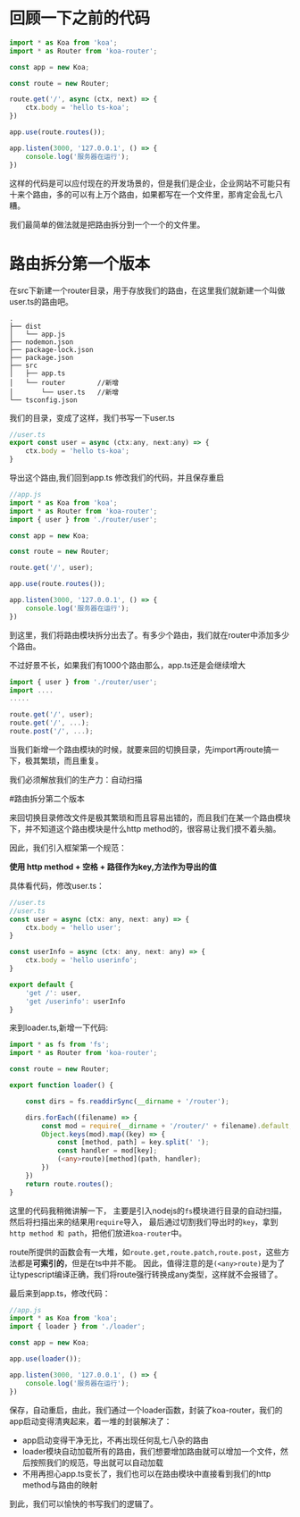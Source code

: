 回顾一下之前的代码
===========

```typescript
import * as Koa from 'koa';
import * as Router from 'koa-router';

const app = new Koa;

const route = new Router;

route.get('/', async (ctx, next) => {
    ctx.body = 'hello ts-koa';
})

app.use(route.routes());

app.listen(3000, '127.0.0.1', () => {
    console.log('服务器在运行');
})
```
这样的代码是可以应付现在的开发场景的，但是我们是企业，企业网站不可能只有十来个路由，多的可以有上万个路由，如果都写在一个文件里，那肯定会乱七八糟。

我们最简单的做法就是把路由拆分到一个一个的文件里。

路由拆分第一个版本
===========
在src下新建一个router目录，用于存放我们的路由，在这里我们就新建一个叫做user.ts的路由吧。
```
.
├── dist
│   └── app.js
├── nodemon.json
├── package-lock.json
├── package.json
├── src
│   ├── app.ts
│   └── router        //新增
│       └── user.ts   //新增
└── tsconfig.json
```

我们的目录，变成了这样，我们书写一下user.ts

```js
//user.ts
export const user = async (ctx:any, next:any) => {
    ctx.body = 'hello ts-koa';
}
```

导出这个路由,我们回到app.ts
修改我们的代码，并且保存重启
```js
//app.js
import * as Koa from 'koa';
import * as Router from 'koa-router';
import { user } from './router/user';

const app = new Koa;

const route = new Router;

route.get('/', user);

app.use(route.routes());

app.listen(3000, '127.0.0.1', () => {
    console.log('服务器在运行');
})
```

到这里，我们将路由模块拆分出去了。有多少个路由，我们就在router中添加多少个路由。

不过好景不长，如果我们有1000个路由那么，app.ts还是会继续增大

```js 
import { user } from './router/user';
import ....
.....

route.get('/', user);
route.get('/', ...);
route.post('/', ...);

```
当我们新增一个路由模块的时候，就要来回的切换目录，先import再route搞一下，极其繁琐，而且重复。

我们必须解放我们的生产力：自动扫描

#路由拆分第二个版本

来回切换目录修改文件是极其繁琐和而且容易出错的，而且我们在某一个路由模块下，并不知道这个路由模块是什么http method的，很容易让我们摸不着头脑。

因此，我们引入框架第一个规范：

**使用 http method + 空格 + 路径作为key,方法作为导出的值**

具体看代码，修改user.ts：
```js
//user.ts
//user.ts
const user = async (ctx: any, next: any) => {
    ctx.body = 'hello user';
}

const userInfo = async (ctx: any, next: any) => {
    ctx.body = 'hello userinfo';
}

export default {
    'get /': user,
    'get /userinfo': userInfo
}
```

来到loader.ts,新增一下代码:
```ts
import * as fs from 'fs';
import * as Router from 'koa-router';

const route = new Router;

export function loader() {

    const dirs = fs.readdirSync(__dirname + '/router');

    dirs.forEach((filename) => {
        const mod = require(__dirname + '/router/' + filename).default;
        Object.keys(mod).map((key) => {
            const [method, path] = key.split(' ');
            const handler = mod[key];
            (<any>route)[method](path, handler);
        })
    })
    return route.routes();
}
```
这里的代码我稍微讲解一下，
主要是引入nodejs的``fs``模块进行目录的自动扫描，然后将扫描出来的结果用``require``导入，
最后通过切割我们导出时的``key``，拿到``http method 和 path``，把他们放进``koa-router``中。

route所提供的函数会有一大堆，如``route.get,route.patch,route.post``，这些方法都是**可索引的**，但是在ts中并不能。
因此，值得注意的是```(<any>route)```是为了让typescript编译正确，我们将route强行转换成any类型，这样就不会报错了。




最后来到app.ts，修改代码：
```ts
//app.js
import * as Koa from 'koa';
import { loader } from './loader';

const app = new Koa;

app.use(loader());

app.listen(3000, '127.0.0.1', () => {
    console.log('服务器在运行');
})

```

保存，自动重启，由此，我们通过一个loader函数，封装了koa-router，我们的app启动变得清爽起来，着一堆的封装解决了：

- app启动变得干净无比，不再出现任何乱七八杂的路由
- loader模块自动加载所有的路由，我们想要增加路由就可以增加一个文件，然后按照我们的规范，导出就可以自动加载
- 不用再担心app.ts变长了，我们也可以在路由模块中直接看到我们的http method与路由的映射


到此，我们可以愉快的书写我们的逻辑了。
